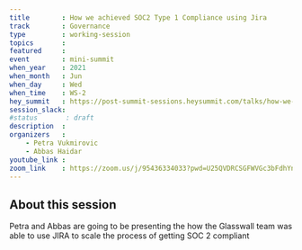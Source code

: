 ```yaml
---
title        : How we achieved SOC2 Type 1 Compliance using Jira
track        : Governance
type         : working-session
topics       :
featured     :
event        : mini-summit
when_year    : 2021
when_month   : Jun
when_day     : Wed
when_time    : WS-2
hey_summit   : https://post-summit-sessions.heysummit.com/talks/how-we-achieved-s0c2-type-1-compliance-using-jira/
session_slack:
#status       : draft
description  :
organizers   :
    - Petra Vukmirovic
    - Abbas Haidar
youtube_link :
zoom_link    : https://zoom.us/j/95436334033?pwd=U25QVDRCSGFWVGc3bFdhYnc1akVjZz09
---
```


## About this session

Petra and Abbas are going to be presenting the how the Glasswall team was able
to use JIRA to scale the process of getting SOC 2 compliant
